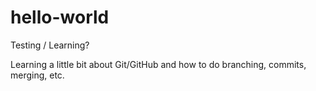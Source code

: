 # hello-world
Testing / Learning?

Learning a little bit about Git/GitHub and how to do branching, commits, merging, etc.

